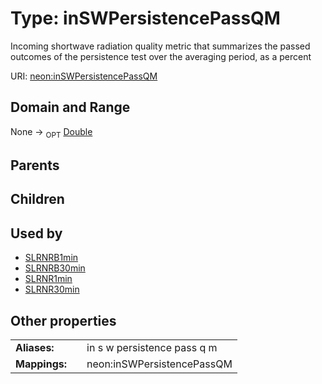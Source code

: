 
# Type: inSWPersistencePassQM


Incoming shortwave radiation quality metric that summarizes the passed outcomes of the persistence test over the averaging period, as a percent

URI: [neon:inSWPersistencePassQM](https://data.neonscience.org/inSWPersistencePassQM)


## Domain and Range

None ->  <sub>OPT</sub> [Double](types/Double.md)

## Parents


## Children


## Used by

 * [SLRNRB1min](SLRNRB1min.md)
 * [SLRNRB30min](SLRNRB30min.md)
 * [SLRNR1min](SLRNR1min.md)
 * [SLRNR30min](SLRNR30min.md)

## Other properties

|  |  |  |
| --- | --- | --- |
| **Aliases:** | | in s w persistence pass q m |
| **Mappings:** | | neon:inSWPersistencePassQM |

